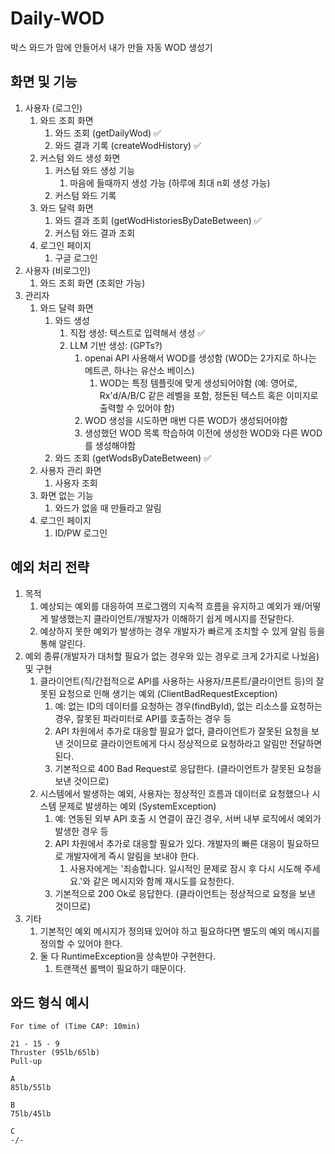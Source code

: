 # Daily-WOD
박스 와드가 맘에 안들어서 내가 만들 자동 WOD 생성기

## 화면 및 기능
1. 사용자 (로그인)
   1. 와드 조회 화면
      1. 와드 조회 (getDailyWod) ✅
      2. 와드 결과 기록 (createWodHistory) ✅
   2. 커스텀 와드 생성 화면
      1. 커스텀 와드 생성 기능
         1. 마음에 들때까지 생성 가능 (하루에 최대 n회 생성 가능)
      2. 커스텀 와드 기록
   3. 와드 달력 화면
      1. 와드 결과 조회 (getWodHistoriesByDateBetween) ✅
      2. 커스텀 와드 결과 조회
   4. 로그인 페이지
      1. 구글 로그인
2. 사용자 (비로그인)
   1. 와드 조회 화면 (조회만 가능)
3. 관리자
   1. 와드 달력 화면
      1. 와드 생성
         1. 직접 생성: 텍스트로 입력해서 생성 ✅
         2. LLM 기반 생성: (GPTs?)
            1. openai API 사용해서 WOD를 생성함 (WOD는 2가지로 하나는 메트콘, 하나는 유산소 베이스)
               1. WOD는 특정 템플릿에 맞게 생성되어야함 (예: 영어로, Rx'd/A/B/C 같은 레벨을 포함, 정돈된 텍스트 혹은 이미지로 출력할 수 있어야 함)
            2. WOD 생성을 시도하면 매번 다른 WOD가 생성되어야함
            3. 생성했던 WOD 목록 학습하여 이전에 생성한 WOD와 다른 WOD를 생성해야함
      2. 와드 조회 (getWodsByDateBetween) ✅
   2. 사용자 관리 화면
      1. 사용자 조회
   3. 화면 없는 기능
      1. 와드가 없을 때 만들라고 알림
   4. 로그인 페이지
      1. ID/PW 로그인
   
## 예외 처리 전략
1. 목적
   1. 예상되는 예외를 대응하여 프로그램의 지속적 흐름을 유지하고 예외가 왜/어떻게 발생했는지 클라이언트/개발자가 이해하기 쉽게 메시지를 전달한다. 
   2. 예상하지 못한 예외가 발생하는 경우 개발자가 빠르게 조치할 수 있게 알림 등을 통해 알린다.
2. 예외 종류(개발자가 대처할 필요가 없는 경우와 있는 경우로 크게 2가지로 나눴음) 및 구현
   1. 클라이언트(직/간접적으로 API를 사용하는 사용자/프론트/클라이언트 등)의 잘못된 요청으로 인해 생기는 예외 (ClientBadRequestException)
      1. 예: 없는 ID의 데이터를 요청하는 경우(findById), 없는 리소스를 요청하는 경우, 잘못된 파라미터로 API를 호출하는 경우 등
      2. API 차원에서 추가로 대응할 필요가 없다, 클라이언트가 잘못된 요청을 보낸 것이므로 클라이언트에게 다시 정상적으로 요청하라고 알림만 전달하면 된다.
      3. 기본적으로 400 Bad Request로 응답한다. (클라이언트가 잘못된 요청을 보낸 것이므로)
   2. 시스템에서 발생하는 예외, 사용자는 정상적인 흐름과 데이터로 요청했으나 시스템 문제로 발생하는 예외 (SystemException)
      1. 예: 연동된 외부 API 호출 시 연결이 끊긴 경우, 서버 내부 로직에서 예외가 발생한 경우 등
      2. API 차원에서 추가로 대응할 필요가 있다. 개발자의 빠른 대응이 필요하므로 개발자에게 즉시 알림을 보내야 한다.
         1. 사용자에게는 '죄송합니다. 일시적인 문제로 잠시 후 다시 시도해 주세요.'와 같은 메시지와 함께 재시도를 요청한다.
      3. 기본적으로 200 Ok로 응답한다. (클라이언트는 정상적으로 요청을 보낸 것이므로)
3. 기타
   1. 기본적인 예외 메시지가 정의돼 있어야 하고 필요하다면 별도의 예외 메시지를 정의할 수 있어야 한다.
   2. 둘 다 RuntimeException을 상속받아 구현한다.
      1. 트랜잭션 롤백이 필요하기 때문이다.

## 와드 형식 예시
```
For time of (Time CAP: 10min)

21 - 15 - 9
Thruster (95lb/65lb)
Pull-up

A
85lb/55lb

B
75lb/45lb

C
-/-
```